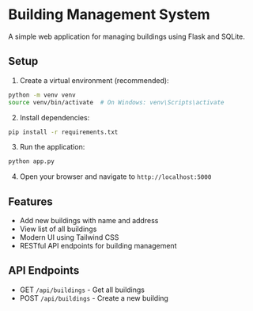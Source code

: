 # Building Management System

A simple web application for managing buildings using Flask and SQLite.

## Setup

1. Create a virtual environment (recommended):
```bash
python -m venv venv
source venv/bin/activate  # On Windows: venv\Scripts\activate
```

2. Install dependencies:
```bash
pip install -r requirements.txt
```

3. Run the application:
```bash
python app.py
```

4. Open your browser and navigate to `http://localhost:5000`

## Features

- Add new buildings with name and address
- View list of all buildings
- Modern UI using Tailwind CSS
- RESTful API endpoints for building management

## API Endpoints

- GET `/api/buildings` - Get all buildings
- POST `/api/buildings` - Create a new building 